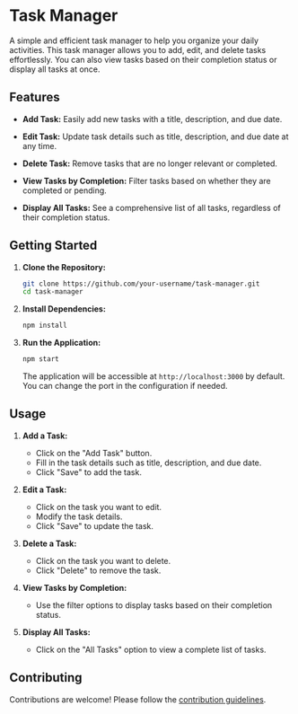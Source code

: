 # Task Manager

A simple and efficient task manager to help you organize your daily activities. This task manager allows you to add, edit, and delete tasks effortlessly. You can also view tasks based on their completion status or display all tasks at once.

## Features

- **Add Task:** Easily add new tasks with a title, description, and due date.

- **Edit Task:** Update task details such as title, description, and due date at any time.

- **Delete Task:** Remove tasks that are no longer relevant or completed.

- **View Tasks by Completion:** Filter tasks based on whether they are completed or pending.

- **Display All Tasks:** See a comprehensive list of all tasks, regardless of their completion status.

## Getting Started

1. **Clone the Repository:**
   ```bash
   git clone https://github.com/your-username/task-manager.git
   cd task-manager
   ```

2. **Install Dependencies:**
   ```bash
   npm install
   ```

3. **Run the Application:**
   ```bash
   npm start
   ```

   The application will be accessible at `http://localhost:3000` by default. You can change the port in the configuration if needed.

## Usage

1. **Add a Task:**
   - Click on the "Add Task" button.
   - Fill in the task details such as title, description, and due date.
   - Click "Save" to add the task.

2. **Edit a Task:**
   - Click on the task you want to edit.
   - Modify the task details.
   - Click "Save" to update the task.

3. **Delete a Task:**
   - Click on the task you want to delete.
   - Click "Delete" to remove the task.

4. **View Tasks by Completion:**
   - Use the filter options to display tasks based on their completion status.

5. **Display All Tasks:**
   - Click on the "All Tasks" option to view a complete list of tasks.

## Contributing

Contributions are welcome! Please follow the [contribution guidelines](CONTRIBUTING.md).
